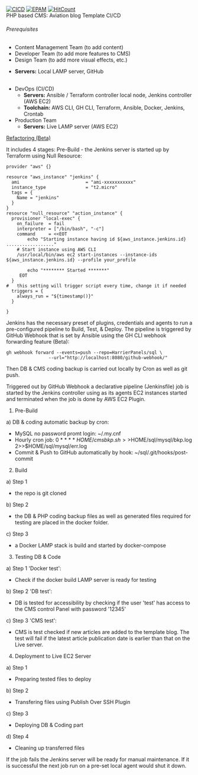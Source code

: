 [![CICD](https://img.shields.io/badge/HarrierPanels-CI%2FCD-blue)](./)
[![EPAM](https://img.shields.io/badge/EPAM-Final%20Project-orange)](./)
[![HitCount](https://hits.dwyl.com/HarrierPanels/sql.svg?style=flat&show=unique)](http://hits.dwyl.com/HarrierPanels/sql)
<br>
PHP based CMS: Aviation blog Template CI/CD

###### Prerequisites
- Content Management Team (to add content)
- Developer Team (to add more features to CMS)
- Design Team (to add more visual effects, etc.)
 + **Servers:** Local LAMP server, GitHub
##
- DevOps (CI/CD)
  - **Servers:** Ansible / Terraform controller local node, Jenkins controller (AWS EC2)
  - **Toolchain:** AWS CLI, GH CLI, Terraform, Ansible, Docker, Jenkins, Crontab
- Production Team
  - **Servers:** Live LAMP server (AWS EC2)

[Refactoring (Beta)](https://github.com/HarrierPanels/sql/blob/Beta/mysql/README.md)

It includes 4 stages: Pre-Build - the Jenkins server is started up by Terraform using Null Resource:
```
provider "aws" {}

resource "aws_instance" "jenkins" {
  ami                         = "ami-xxxxxxxxxxx"
  instance_type               = "t2.micro"
  tags = {
    Name = "jenkins"
  }
}
resource "null_resource" "action_instance" {
  provisioner "local-exec" {
    on_failure  = fail
    interpreter = ["/bin/bash", "-c"]
    command     = <<EOT
        echo "Starting instance having id ${aws_instance.jenkins.id} .................."
    # Start instance using AWS CLI
    /usr/local/bin/aws ec2 start-instances --instance-ids ${aws_instance.jenkins.id} --profile your_profile
        
        echo "******** Started *******"
     EOT
  }
#   this setting will trigger script every time, change it if needed
  triggers = {
    always_run = "${timestamp()}"
  }

}
```
Jenkins has the necessary preset of plugins, credentials and agents to run a pre-configured pipeline to Build, Test, & Deploy. The pipeline is triggered by GitHub Webhook that is set by Ansible using the GH CLI webhook forwarding feature (Beta):
```
gh webhook forward --events=push --repo=HarrierPanels/sql \ 
                --url="http://localhost:8080/github-webhook/"
```
Then DB & CMS coding backup is carried out locally by Cron as well as git push. 

Triggered out by GitHub Webhook a declarative pipeline (Jenkinsfile) job is started by the Jenkins controller using as its agents EC2 instances started and terminated when the job is done by AWS EC2 Plugin.

1. Pre-Build

a) DB & coding automatic backup by cron:
 - MySQL no password promt login:
   ~/.my.cnf
 - Hourly cron job:
   0 * * * * $HOME/cmsbkp.sh >>$HOME/sql/mysql/bkp.log 2>>$HOME/sql/mysql/err.log
 - Commit & Push to GitHub automatically by hook:
   ~/sql/.git/hooks/post-commit

2. Build

a) Step 1
 - the repo is git cloned

b) Step 2
 - the DB & PHP coding backup files as well as generated files required for testing are placed in the docker folder.

c) Step 3
- a Docker LAMP stack is build and started by docker-compose

3. Testing DB & Code

a) Step 1 'Docker test':
 - Check if the docker build LAMP server is ready for testing

b) Step 2 'DB test':
- DB is tested for accessibility by checking if the user 'test' has access to the CMS control Panel with password '12345'

c) Step 3 'CMS test':
- CMS is test checked if new articles are added to the template blog. The test will fail if the latest article publication date is earlier than that on the Live server.

4. Deployment to Live EC2 Server

a)  Step 1
 - Preparing tested files to deploy

b) Step 2
 - Transfering files using Publish Over SSH Plugin

c) Step 3
 - Deploying DB & Coding part

d) Step 4 
 - Cleaning up transferred files 

If the job fails the Jenkins server will be ready for manual maintenance. If it is successful the next job run on a pre-set local agent would shut it down.
